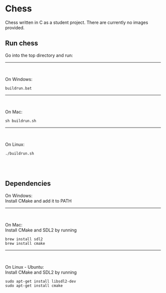 # Chess

Chess written in C as a student project. There are currently no images provided.

## Run chess
Go into the top directory and run:
<hr />
<br>

On Windows:
```
buildrun.bat
```
<hr />
<br>

On Mac:
```
sh buildrun.sh
```
<hr />
<br>

On Linux:
```
./buildrun.sh
```  
<br>
<br>

## Dependencies
On Windows:  
Install CMake and add it to PATH
<hr />
<br>

On Mac:  
Install CMake and SDL2 by running
```
brew install sdl2
brew install cmake
```
<hr />
<br>

On Linux - Ubuntu:  
Install CMake and SDL2 by running
```
sudo apt-get install libsdl2-dev
sudo apt-get install cmake
```

